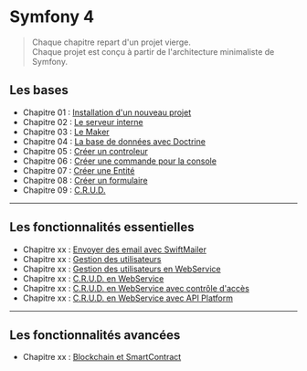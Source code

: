 # Symfony 4

> Chaque chapitre repart d'un projet vierge.  
> Chaque projet est conçu à partir de l'architecture minimaliste de Symfony.

## Les bases

- Chapitre 01 : [Installation d'un nouveau projet](https://github.com/OSW3-Campus/Symfony4/tree/chapitre-01)
- Chapitre 02 : [Le serveur interne](https://github.com/OSW3-Campus/Symfony4/tree/chapitre-02)
- Chapitre 03 : [Le Maker](https://github.com/OSW3-Campus/Symfony4/tree/chapitre-03)
- Chapitre 04 : [La base de données avec Doctrine](https://github.com/OSW3-Campus/Symfony4/tree/chapitre-04)
- Chapitre 05 : [Créer un controleur](https://github.com/OSW3-Campus/Symfony4/tree/chapitre-05)
- Chapitre 06 : [Créer une commande pour la console](https://github.com/OSW3-Campus/Symfony4/tree/chapitre-06)
- Chapitre 07 : [Créer une Entité](https://github.com/OSW3-Campus/Symfony4/tree/chapitre-07)
- Chapitre 08 : [Créer un formulaire](https://github.com/OSW3-Campus/Symfony4/tree/chapitre-08)
- Chapitre 09 : [C.R.U.D.](https://github.com/OSW3-Campus/Symfony4/tree/chapitre-09)


---

## Les fonctionnalités essentielles

- Chapitre xx : [Envoyer des email avec SwiftMailer](https://github.com/OSW3-Campus/Symfony4/tree/swiftmailer)
- Chapitre xx : [Gestion des utilisateurs](https://github.com/OSW3-Campus/Symfony4/tree/user)
- Chapitre xx : [Gestion des utilisateurs en WebService](https://github.com/OSW3-Campus/Symfony4/tree/user-webservice)
- Chapitre xx : [C.R.U.D. en WebService](https://github.com/OSW3-Campus/Symfony4/tree/crud-webservice)
- Chapitre xx : [C.R.U.D. en WebService avec contrôle d'accès](https://github.com/OSW3-Campus/Symfony4/tree/crub-webservice-access-control)
- Chapitre xx : [C.R.U.D. en WebService avec API Platform](https://github.com/OSW3-Campus/Symfony4/tree/api-platform)


---

## Les fonctionnalités avancées

<!-- https://blog.webnet.fr/interaction-blockchain-privee-php-symfony-web3/ -->
- Chapitre xx : [Blockchain et SmartContract](https://github.com/OSW3-Campus/Symfony4/tree/blockchain)